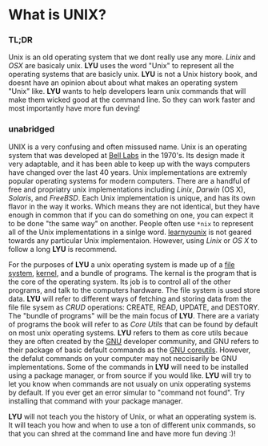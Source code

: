 # What is UNIX?

### TL;DR
Unix is an old operating system that we dont really use any more. _Linix_ and _OSX_ are basicaly unix. **LYU** uses the word "Unix" to represent all the operating systems that are basicly unix. **LYU** is not a Unix history book, and doesnt have an opinion about about what makes an operating system "Unix" like. **LYU** wants to help developers learn unix commands that will make them wicked good at the command line. So they can work faster and most importantly have more fun deving!  
 
### unabridged
UNIX is a very confusing and often missused name. Unix is an operating system that was developed at [Bell Labs](https://en.wikipedia.org/wiki/Bell_Labs) in the 1970's. Its design made it very adaptable, and it has been able to keep up with the ways computers have changed over the last 40 years. Unix implementations are extremly popular operating systems for modern computers. There are a handful of free and propriatry unix implementations including _Linix_, _Darwin_ (OS X), _Solaris_, and _FreeBSD_. Each Unix implementation is unique, and has its own flavor in the way it works. Which means they are not identical, but they have enough in common that if you can do something on one, you can expect it to be done "the same way" on another. People often use `*nix` to represent all of the Unix implementations in a sinlge word. [learnyounix](README.md) is not geared towards any particular Unix implementaion. However, using _Linix_ or _OS X_ to follow a long **LYU** is recommend.  

For the purposes of **LYU** a unix operating system is made up of a [file system](https://en.wikipedia.org/wiki/File_system), [kernel](https://en.wikipedia.org/wiki/Kernel_(operating_system)), and a bundle of programs. The kernal is the program that is the core of the operating system. Its job is to control all of the other programs, and talk to the computers hardware. The file system is used store data. **LYU** will refer to different ways of fetching and storing data from the file file sysem as _CRUD_ operations: CREATE, READ, UPDATE, and DESTORY. The "bundle of programs" will be the main focus of **LYU**. There are a variaty of programs the book will refer to as _Core Utils_ that can be found by default on most unix operating systems. **LYU** refers to them as core utils becaue they are often created by the [GNU](http://www.gnu.org/) developer community, and GNU refers to their package of basic default commands as the [GNU coreutils](http://www.gnu.org/software/coreutils/coreutils.html). However, the defalut commands on your computer may not neccisarily be GNU implementations. Some of the commands in **LYU** will need to be installed using a package manager, or from source if you would like. **LYU** will try to let you know when commands are not usualy on unix opperating systems by default. If you ever get an error simular to "command not found". Try installing that command with your package manager.  

**LYU** will not teach you the history of Unix, or what an opperating system is. It will teach you how and when to use a ton of different unix commands, so that you can shred at the command line and have more fun deving :)!  


